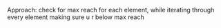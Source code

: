 Approach:
check for max reach for each element, while iterating through every element making sure u r below max reach
